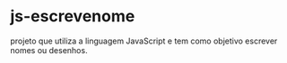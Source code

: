 # js-escrevenome
projeto que utiliza a linguagem JavaScript e tem como objetivo escrever nomes ou desenhos.
